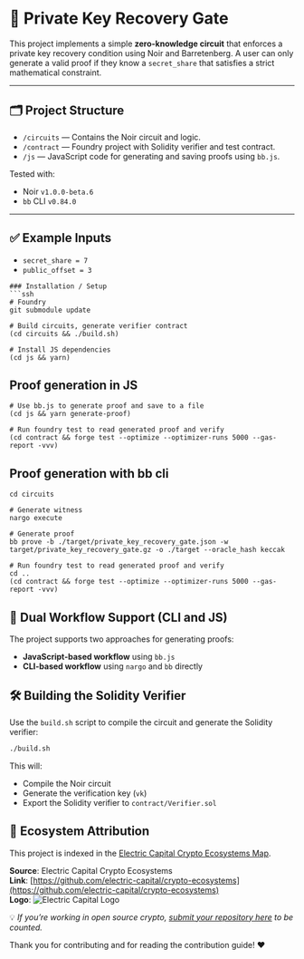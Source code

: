 # 🔐 Private Key Recovery Gate 

This project implements a simple **zero-knowledge circuit** that enforces a private key recovery condition using Noir and Barretenberg. A user can only generate a valid proof if they know a `secret_share` that satisfies a strict mathematical constraint.

---

 ## 🗂️ Project Structure

- `/circuits` — Contains the Noir circuit and logic.
- `/contract` — Foundry project with Solidity verifier and test contract.
- `/js` — JavaScript code for generating and saving proofs using `bb.js`.

Tested with:
- Noir `v1.0.0-beta.6`
- `bb` CLI `v0.84.0`
---
## ✅ Example Inputs
- `secret_share = 7`
- `public_offset = 3`
```
### Installation / Setup
```ssh
# Foundry
git submodule update

# Build circuits, generate verifier contract
(cd circuits && ./build.sh)

# Install JS dependencies
(cd js && yarn)

```

## Proof generation in JS


```ssh
# Use bb.js to generate proof and save to a file
(cd js && yarn generate-proof)

# Run foundry test to read generated proof and verify
(cd contract && forge test --optimize --optimizer-runs 5000 --gas-report -vvv)

```

## Proof generation with bb cli

```ssh
cd circuits

# Generate witness
nargo execute

# Generate proof
bb prove -b ./target/private_key_recovery_gate.json -w target/private_key_recovery_gate.gz -o ./target --oracle_hash keccak

# Run foundry test to read generated proof and verify
cd ..
(cd contract && forge test --optimize --optimizer-runs 5000 --gas-report -vvv)
```
## 🔁 Dual Workflow Support (CLI and JS)

The project supports two approaches for generating proofs:

- **JavaScript-based workflow** using `bb.js`
- **CLI-based workflow** using `nargo` and `bb` directly

## 🛠 Building the Solidity Verifier
Use the `build.sh` script to compile the circuit and generate the Solidity verifier:
```bash
./build.sh
```
This will:
- Compile the Noir circuit
- Generate the verification key (`vk`)
- Export the Solidity verifier to `contract/Verifier.sol`


## 🧭 Ecosystem Attribution

This project is indexed in the [Electric Capital Crypto Ecosystems Map](https://github.com/electric-capital/crypto-ecosystems).

**Source**: Electric Capital Crypto Ecosystems  
**Link**: [https://github.com/electric-capital/crypto-ecosystems](https://github.com/electric-capital/crypto-ecosystems)  
**Logo**: ![Electric Capital Logo](https://avatars.githubusercontent.com/u/44590959?s=200&v=4)

💡 _If you’re working in open source crypto, [submit your repository here](https://github.com/electric-capital/crypto-ecosystems) to be counted._

Thank you for contributing and for reading the contribution guide! ❤️
